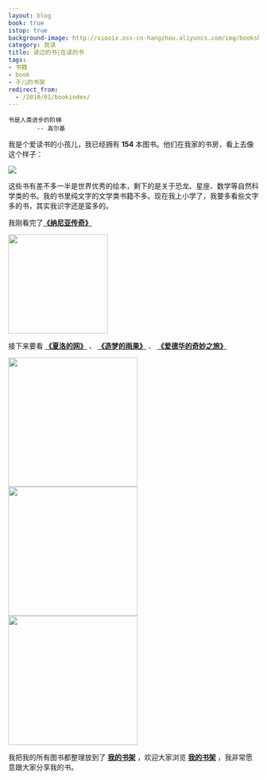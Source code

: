 ```yaml
---
layout: blog
book: true
istop: true
background-image: http://xiooix.oss-cn-hangzhou.aliyuncs.com/img/bookshelf.jpg
category: 我读
title: 读过的书|在读的书
tags:
- 书籍
- book
- 于儿的书架
redirect_from:
  - /2010/01/bookindex/
---
```


```
书是人类进步的阶梯
		-- 高尔基
```

我是个爱读书的小孩儿，我已经拥有 **154** 本图书。他们在我家的书房，看上去像这个样子：

![](http://xiooix.oss-cn-hangzhou.aliyuncs.com/img/bookshelf.jpg)

这些书有差不多一半是世界优秀的绘本，剩下的是关于恐龙、星座、数学等自然科学类的书。我的书里纯文字的文学类书籍不多。现在我上小学了，我要多看些文字多的书，其实我识字还是蛮多的。

我刚看完了[**《纳尼亚传奇》**](https://www.amazon.cn/%E5%9B%BE%E4%B9%A6/dp/B00KGNPKHY/ref=sr_1_7?s=books&ie=UTF8&qid=1504690366&sr=1-7) 

<img src='http://xiooix.oss-cn-hangzhou.aliyuncs.com/img/81T6QuY25BL.jpg' width='200px' align='center'/> 

接下来要看 [**《夏洛的网》**](https://www.amazon.cn/图书/dp/B01BS7B43K/ref=sr_1_4?s=books&ie=UTF8&qid=1504690860&sr=1-4) 、 [**《造梦的雨果》**](http://product.dangdang.com/22741905.html) 、 [**《爱德华的奇妙之旅》**](https://www.amazon.cn/国际大奖小说-爱德华的奇妙之旅-迪卡米洛/dp/B0035J4IPQ/ref=sr_1_2_twi_har_2?s=books&ie=UTF8&qid=1504691047&sr=1-2)

<img src='https://images-cn.ssl-images-amazon.com/images/I/91de3O8HsOL.jpg' style='height:260px; display:inline;'/>
<img src='https://gss0.bdstatic.com/-4o3dSag_xI4khGkpoWK1HF6hhy/baike/w%3D268%3Bg%3D0/sign=6904614d70f082022d92963973c09cd0/77094b36acaf2edd6783cc878e1001e93901936a.jpg' style='height:260px; display:inline;'/> 
<img src='https://images-cn.ssl-images-amazon.com/images/I/51I28umcF-L._SX360_BO1,204,203,200_.jpg' style='height:260px; display:inline;'/>  
 
我把我的所有图书都整理放到了 [**我的书架**](http://www.bestyuer.com/deliciouslibrary/index.html) ，欢迎大家浏览 [**我的书架**](http://www.bestyuer.com/deliciouslibrary/index.html) ，我非常愿意跟大家分享我的书。

